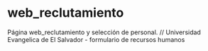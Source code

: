 # web_reclutamiento
Página web_reclutamiento y selección de personal. // Universidad Evangelica de El Salvador - formulario de recursos humanos
